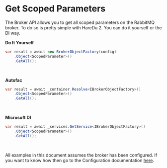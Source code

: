 # Get Scoped Parameters

The Broker API allows you to get all scoped parameters on the RabbitMQ broker. To do so is pretty simple with HareDu 2. You can do it yourself or the DI way.

**Do It Yourself**

```c#
var result = await new BrokerObjectFactory(config)
    .Object<ScopedParameter>()
    .GetAll();
```
<br>

**Autofac**

```c#
var result = await _container.Resolve<IBrokerObjectFactory>()
    .Object<ScopedParameter>()
    .GetAll();
```
<br>

**Microsoft DI**

```c#
var result = await _services.GetService<IBrokerObjectFactory>()
    .Object<ScopedParameter>()
    .GetAll();
```
<br>

All examples in this document assumes the broker has been configured. If you want to know how then go to the Configuration documentation [here](https://github.com/ahives/HareDu2/blob/master/docs/deprecated/configuration.md).

